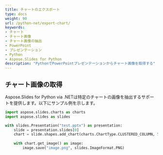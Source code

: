 ```yaml
---
title: チャートのエクスポート
type: docs
weight: 90
url: /python-net/export-chart/
keywords:
- チャート
- チャート画像
- チャート画像の抽出
- PowerPoint
- プレゼンテーション
- Python
- Aspose.Slides for Python
description: "PythonでPowerPointプレゼンテーションからチャート画像を取得する"
---
```


## **チャート画像の取得**
Aspose.Slides for Python via .NETは特定のチャートの画像を抽出するサポートを提供します。以下にサンプル例を示します。

```py
import aspose.slides.charts as charts
import aspose.slides as slides

with slides.Presentation("test.pptx") as presentation:
	slide = presentation.slides[0]
	chart = slide.shapes.add_chart(charts.ChartType.CLUSTERED_COLUMN, 50, 50, 600, 400)
	
	with chart.get_image() as image:
		image.save("image.png", slides.ImageFormat.PNG)
```